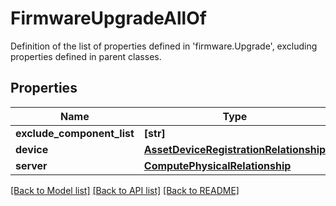 # FirmwareUpgradeAllOf

Definition of the list of properties defined in 'firmware.Upgrade', excluding properties defined in parent classes.
## Properties
Name | Type | Description | Notes
------------ | ------------- | ------------- | -------------
**exclude_component_list** | **[str]** |  | [optional] 
**device** | [**AssetDeviceRegistrationRelationship**](AssetDeviceRegistrationRelationship.md) |  | [optional] 
**server** | [**ComputePhysicalRelationship**](ComputePhysicalRelationship.md) |  | [optional] 

[[Back to Model list]](../README.md#documentation-for-models) [[Back to API list]](../README.md#documentation-for-api-endpoints) [[Back to README]](../README.md)


